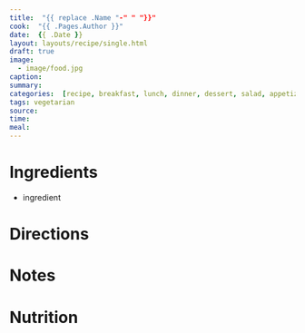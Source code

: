 ```yaml
---
title:  "{{ replace .Name "-" " "}}"
cook:  "{{ .Pages.Author }}"
date:  {{ .Date }}
layout: layouts/recipe/single.html
draft: true
image:
  - image/food.jpg
caption:
summary: 
categories:  [recipe, breakfast, lunch, dinner, dessert, salad, appetizer, drink]
tags: vegetarian
source:
time:
meal:
---
```


# Ingredients
-    ingredient

# Directions

# Notes

# Nutrition

